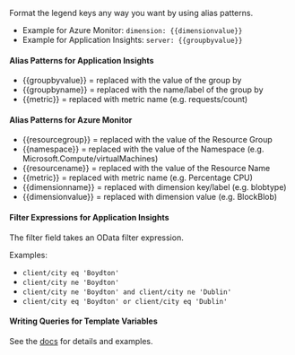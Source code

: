 Format the legend keys any way you want by using alias patterns.

- Example for Azure Monitor: `dimension: {{dimensionvalue}}`
- Example for Application Insights: `server: {{groupbyvalue}}`

#### Alias Patterns for Application Insights

- {{groupbyvalue}} = replaced with the value of the group by
- {{groupbyname}} = replaced with the name/label of the group by
- {{metric}} = replaced with metric name (e.g. requests/count)

#### Alias Patterns for Azure Monitor

- {{resourcegroup}} = replaced with the value of the Resource Group
- {{namespace}} = replaced with the value of the Namespace (e.g. Microsoft.Compute/virtualMachines)
- {{resourcename}} = replaced with the value of the Resource Name
- {{metric}} = replaced with metric name (e.g. Percentage CPU)
- {{dimensionname}} = replaced with dimension key/label (e.g. blobtype)
- {{dimensionvalue}} = replaced with dimension value (e.g. BlockBlob)

#### Filter Expressions for Application Insights

The filter field takes an OData filter expression.

Examples:

- `client/city eq 'Boydton'`
- `client/city ne 'Boydton'`
- `client/city ne 'Boydton' and client/city ne 'Dublin'`
- `client/city eq 'Boydton' or client/city eq 'Dublin'`

#### Writing Queries for Template Variables

See the [docs](https://github.com/grafarg/azure-monitor-datasource#templating-with-variables) for details and examples.
